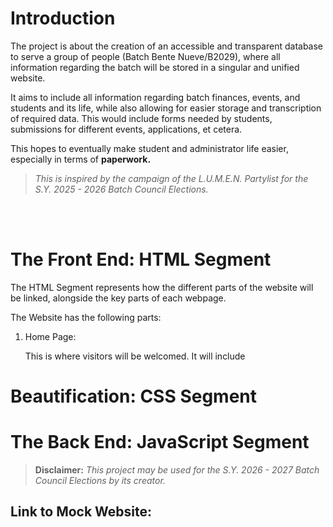 # Introduction

The project is about the creation of an accessible and transparent database to serve a group of people (Batch Bente Nueve/B2029), where all information regarding the batch will be stored in a singular and unified website.

It aims to include all information regarding batch finances, events, and students and its life, while also allowing for easier storage and transcription of required data. This would include forms needed by students, submissions for different events, applications, et cetera.

This hopes to eventually make student and administrator life easier, especially in terms of **paperwork.**

> *This is inspired by the campaign of the L.U.M.E.N. Partylist for the S.Y. 2025 - 2026 Batch Council Elections.*

<br><br>

# The Front End: HTML Segment

The HTML Segment represents how the different parts of the website will be linked, alongside the key parts of each webpage.

The Website has the following parts:

1. Home Page:

    This is where visitors will be welcomed. It will include
# Beautification: CSS Segment

# The Back End: JavaScript Segment



> **Disclaimer:** *This project may be used for the S.Y. 2026 - 2027 Batch Council Elections by its creator.*

## Link to Mock Website: 